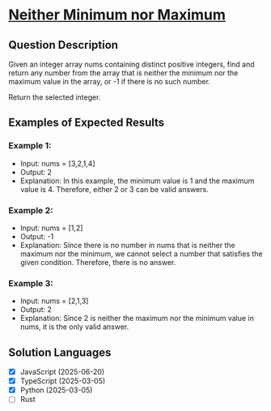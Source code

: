 # [Neither Minimum nor Maximum](https://leetcode.com/problems/neither-minimum-nor-maximum/)

## Question Description

Given an integer array nums containing distinct positive integers, find and return any number from the array that is neither the minimum nor the maximum value in the array, or -1 if there is no such number.

Return the selected integer.

## Examples of Expected Results

### Example 1:


- Input: nums = [3,2,1,4]
- Output: 2
- Explanation: In this example, the minimum value is 1 and the maximum value is 4. Therefore, either 2 or 3 can be valid answers.

### Example 2:

- Input: nums = [1,2]
- Output: -1
- Explanation: Since there is no number in nums that is neither the maximum nor the minimum, we cannot select a number that satisfies the given condition. Therefore, there is no answer.

### Example 3:

- Input: nums = [2,1,3]
- Output: 2
- Explanation: Since 2 is neither the maximum nor the minimum value in nums, it is the only valid answer. 

## Solution Languages

- [x] JavaScript (2025-06-20)
- [x] TypeScript (2025-03-05)
- [x] Python (2025-03-05)
- [ ] Rust